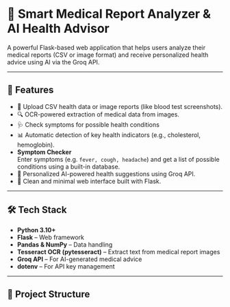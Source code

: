 # 🏥 Smart Medical Report Analyzer & AI Health Advisor

A powerful Flask-based web application that helps users analyze their medical reports (CSV or image format) and receive personalized health advice using AI via the Groq API.

---

## 🚀 Features

- 📁 Upload CSV health data or image reports (like blood test screenshots).
- 🔍 OCR-powered extraction of medical data from images.
-  🩺 Check symptoms for possible health conditions  
- 📊 Automatic detection of key health indicators (e.g., cholesterol, hemoglobin).
- **Symptom Checker**  
  Enter symptoms (e.g. `fever, cough, headache`) and get a list of possible conditions using a built-in database.
- 🧠 Personalized AI-powered health suggestions using Groq API.
- 🧼 Clean and minimal web interface built with Flask.

---

## 🛠️ Tech Stack

- **Python 3.10+**
- **Flask** – Web framework
- **Pandas & NumPy** – Data handling
- **Tesseract OCR (pytesseract)** – Extract text from medical report images
- **Groq API** – For AI-generated medical advice
- **dotenv** – For API key management

---

## 📂 Project Structure

